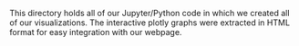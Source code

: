 This directory holds all of our Jupyter/Python code in which we created all of our visualizations. The interactive plotly graphs were extracted in HTML format for easy integration with our webpage. 
